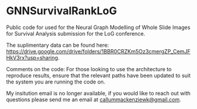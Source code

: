 # GNNSurvivalRankLoG

Public code for used for the Neural Graph Modelling of Whole Slide Images for Survival Analysis submission for the LoG conference.

The suplimentary data can be found here: https://drive.google.com/drive/folders/1BBR0CRZKm5Oz3cmergZP_CemJFHkV3rx?usp=sharing.

Comments on the code: For those looking to use the architecture to reproduce results, ensure that the relevant paths have been updated to suit the system you are running the code on.

My insitution email is no longer available, if you would like to reach out with questions please send me an email at callummackenziewk@gmail.com.
